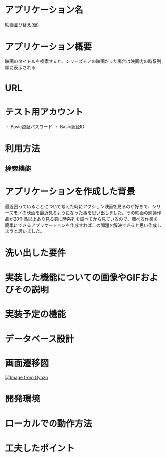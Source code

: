 # アプリケーション名
映画並び替え(仮)

# アプリケーション概要
映画のタイトルを検索すると、シリーズモノの映画だった場合は映画内の時系列順に表示される

# URL


# テスト用アカウント
・ Basic認証パスワード:
・ Basic認証ID:

# 利用方法
## 検索機能


# アプリケーションを作成した背景
最近困っていることについて考えた時にアクション映画を見るのが好きで、シリーズモノの映画を最近見るようになった事を思い出しました。その映画の関連作品が20作品以上あり見る前に時系列を調べてから見ているので、調べる作業を簡単にできるアプリケーションを作成すればこの問題を解決できると思い作成しようと思いました。

# 洗い出した要件


# 実装した機能についての画像やGIFおよびその説明


# 実装予定の機能


# データベース設計


# 画面遷移図
[![Image from Gyazo](https://i.gyazo.com/1f57938c75a66db83e8f826ddd6789e4.png)](https://gyazo.com/1f57938c75a66db83e8f826ddd6789e4)

# 開発環境


# ローカルでの動作方法


# 工夫したポイント

